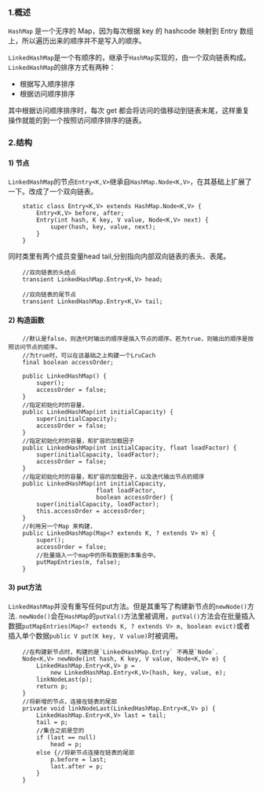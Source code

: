 ### 1.概述

 `HashMap` 是一个无序的 Map，因为每次根据 key 的 hashcode 映射到 Entry 数组上，所以遍历出来的顺序并不是写入的顺序。
 
 `LinkedHashMap`是一个有顺序的，继承于`HashMap`实现的，由一个双向链表构成。`LinkedHashMap`的排序方式有两种：
 - 根据写入顺序排序
 - 根据访问顺序排序
 
 其中根据访问顺序排序时，每次 get 都会将访问的值移动到链表末尾，这样重复操作就能的到一个按照访问顺序排序的链表。
 
 ### 2.结构
 
 #### 1) 节点
 `LinkedHashMap`的节点`Entry<K,V>`继承自`HashMap.Node<K,V>`，在其基础上扩展了一下。改成了一个双向链表。
 ``` 
     static class Entry<K,V> extends HashMap.Node<K,V> {
         Entry<K,V> before, after;
         Entry(int hash, K key, V value, Node<K,V> next) {
             super(hash, key, value, next);
         }
     }
 ```
 
 同时类里有两个成员变量head tail,分别指向内部双向链表的表头、表尾。
 ``` 
     //双向链表的头结点
     transient LinkedHashMap.Entry<K,V> head;
 
     //双向链表的尾节点
     transient LinkedHashMap.Entry<K,V> tail;
 ```
 
 #### 2) 构造函数
 ``` 
     //默认是false，则迭代时输出的顺序是插入节点的顺序。若为true，则输出的顺序是按照访问节点的顺序。
     //为true时，可以在这基础之上构建一个LruCach
     final boolean accessOrder;
 
     public LinkedHashMap() {
         super();
         accessOrder = false;
     }
     //指定初始化时的容量，
     public LinkedHashMap(int initialCapacity) {
         super(initialCapacity);
         accessOrder = false;
     }
     //指定初始化时的容量，和扩容的加载因子
     public LinkedHashMap(int initialCapacity, float loadFactor) {
         super(initialCapacity, loadFactor);
         accessOrder = false;
     }
     //指定初始化时的容量，和扩容的加载因子，以及迭代输出节点的顺序
     public LinkedHashMap(int initialCapacity,
                          float loadFactor,
                          boolean accessOrder) {
         super(initialCapacity, loadFactor);
         this.accessOrder = accessOrder;
     }
     //利用另一个Map 来构建，
     public LinkedHashMap(Map<? extends K, ? extends V> m) {
         super();
         accessOrder = false;
         //批量插入一个map中的所有数据到本集合中。
         putMapEntries(m, false);
     }
 ```
 
 #### 3) put方法
 
 `LinkedHashMap`并没有重写任何put方法。但是其重写了构建新节点的`newNode()`方法. 
 `newNode()`会在`HashMap`的`putVal()`方法里被调用，`putVal()`方法会在批量插入数据`putMapEntries(Map<? extends K, ? extends V> m, boolean evict)`或者插入单个数据`public V put(K key, V value)`时被调用。
 
 ``` 
     //在构建新节点时，构建的是`LinkedHashMap.Entry` 不再是`Node`.
     Node<K,V> newNode(int hash, K key, V value, Node<K,V> e) {
         LinkedHashMap.Entry<K,V> p =
             new LinkedHashMap.Entry<K,V>(hash, key, value, e);
         linkNodeLast(p);
         return p;
     }
     //将新增的节点，连接在链表的尾部
     private void linkNodeLast(LinkedHashMap.Entry<K,V> p) {
         LinkedHashMap.Entry<K,V> last = tail;
         tail = p;
         //集合之前是空的
         if (last == null)
             head = p;
         else {//将新节点连接在链表的尾部
             p.before = last;
             last.after = p;
         }
     }
 ```